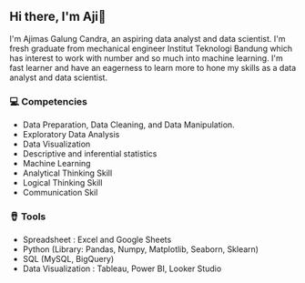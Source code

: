 ## Hi there, I'm Aji👋

I'm Ajimas Galung Candra, an aspiring data analyst and data scientist. I'm fresh graduate from mechanical engineer Institut Teknologi Bandung which has interest to work with number and so much into machine learning. I'm fast learner and have an eagerness to learn more to hone my skills as a data analyst and data scientist. 

### :computer: Competencies
  - Data Preparation, Data Cleaning, and Data Manipulation.
  - Exploratory Data Analysis
  - Data Visualization
  - Descriptive and inferential statistics
  - Machine Learning
  - Analytical Thinking Skill
  - Logical Thinking Skill
  - Communication Skil
 
 ### :long_drum: Tools
  - Spreadsheet : Excel and Google Sheets
  - Python (Library: Pandas, Numpy, Matplotlib, Seaborn, Sklearn)
  - SQL (MySQL, BigQuery)
  - Data Visualization : Tableau, Power BI, Looker Studio


<!--
**AjimasGalung/AjimasGalung** is a ✨ _special_ ✨ repository because its `README.md` (this file) appears on your GitHub profile.

Here are some ideas to get you started:

- 🔭 I’m currently working on ...
- 🌱 I’m currently learning ...
- 👯 I’m looking to collaborate on ...
- 🤔 I’m looking for help with ...
- 💬 Ask me about ...
- 📫 How to reach me: ...
- 😄 Pronouns: ...
- ⚡ Fun fact: ...
-->
